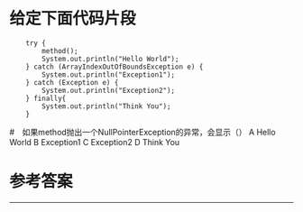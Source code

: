 # 给定下面代码片段

```
	try {
		method();
		System.out.println("Hello World");
	} catch (ArrayIndexOutOfBoundsException e) {
		System.out.println("Exception1");
	} catch (Exception e) {
		System.out.println("Exception2");
	} finally{
		System.out.println("Think You");			
	}
```
#　如果method抛出一个NullPointerException的异常，会显示（）
A Hello World   B Exception1  C Exception2  D Think You

# 参考答案


---